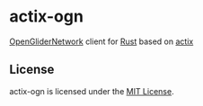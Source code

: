 actix-ogn
==============================================================================

[OpenGliderNetwork] client for [Rust] based on [actix]

[OpenGliderNetwork]: https://www.glidernet.org/
[Rust]: https://www.rust-lang.org/
[actix]: https://actix.rs/


License
------------------------------------------------------------------------------
actix-ogn is licensed under the [MIT License](LICENSE).
